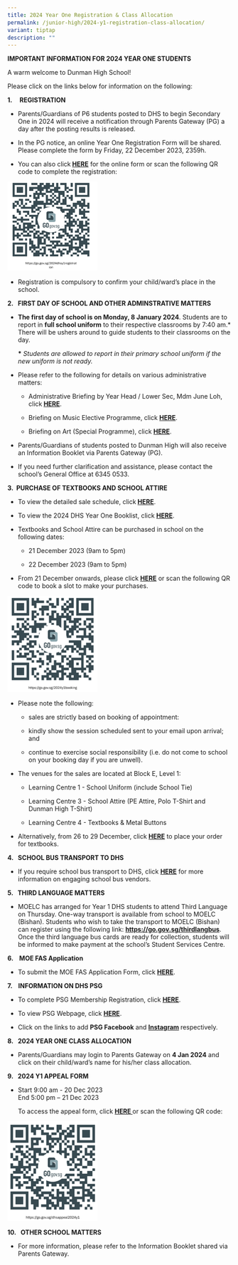 ```yaml
---
title: 2024 Year One Registration & Class Allocation
permalink: /junior-high/2024-y1-registration-class-allocation/
variant: tiptap
description: ""
---
```

<p><strong>IMPORTANT INFORMATION FOR 2024 YEAR ONE STUDENTS</strong></p><p>A warm welcome to Dunman High School!&nbsp;</p><p>Please click on the links below for information on the following:</p><p><strong>1.&nbsp;&nbsp;&nbsp;&nbsp; REGISTRATION</strong></p><ul data-tight="true" class="tight"><li><p>Parents/Guardians of P6 students posted to DHS to begin Secondary One in 2024 will receive a notification through Parents Gateway (PG) a day after the posting results is released.</p></li><li><p>In the PG notice, an online Year One Registration Form will be shared. Please complete the form by Friday, 22 December 2023, 2359h.</p></li><li><p>You can also click<strong> <a href="https://go.gov.sg/2024dhsy1registration" rel="noopener noreferrer nofollow" target="_blank">HERE</a></strong> for the online form or scan the following QR code to complete the registration:</p></li></ul><div class="isomer-image-wrapper"><img style="width: 40%;" height="auto" width="100%" alt="Online Year One Registration Form" src="/images/QR_code_1.png"></div><ul data-tight="true" class="tight"><li><p>Registration is compulsory to confirm your child/ward’s place in the school.</p><p></p></li></ul><p><strong>2.&nbsp;&nbsp;&nbsp;FIRST DAY OF SCHOOL AND OTHER ADMINSTRATIVE MATTERS</strong></p><ul data-tight="true" class="tight"><li><p><strong>The first day of school is on Monday, 8 January 2024</strong>. Students are to report in <strong>full school uniform</strong> to their respective classrooms by 7:40 am.* There will be ushers around to guide students to their classrooms on the day.</p><p><strong>*</strong> <em>Students are allowed to report in their primary school uniform if the new uniform is not ready.</em></p><p></p></li><li><p>Please refer to the following for details on various administrative matters:</p><ul data-tight="true" class="tight"><li><p>Administrative Briefing&nbsp;by&nbsp;Year Head /&nbsp;Lower Sec, Mdm June Loh, click<strong> <a href="https://youtu.be/LIGXocaQ-Wk" rel="noopener noreferrer nofollow" target="_blank">HERE</a></strong>.</p></li><li><p>Briefing on Music Elective Programme, click <strong><a href="https://youtu.be/LDjkx8q9oPU" rel="noopener noreferrer nofollow" target="_blank">HERE</a></strong>.</p></li><li><p>Briefing on Art (Special Programme), click <strong><a href="https://youtu.be/cWlfbqruIao" rel="noopener noreferrer nofollow" target="_blank">HERE</a></strong>.</p></li></ul></li><li><p>Parents/Guardians of students posted to Dunman High will also receive an Information Booklet via Parents Gateway (PG).</p></li><li><p>If you need further clarification and assistance, please contact the school’s General Office at 6345 0533.</p></li></ul><p><strong>3.&nbsp;&nbsp;PURCHASE OF TEXTBOOKS AND SCHOOL ATTIRE</strong></p><ul data-tight="true" class="tight"><li><p>To view the detailed sale schedule, click<strong> <a href="/files/3_1_Sale_Schedule_of_Textbooks_and_School_Attire__2024_.pdf" rel="noopener noreferrer nofollow" target="_blank">HERE</a></strong>.</p></li><li><p>To view the 2024 DHS Year One Booklist, click <strong><a href="/files/3_2_DHS_2024_YEAR_1_BOOKLIST.pdf" rel="noopener noreferrer nofollow" target="_blank">HERE</a></strong>.</p></li><li><p>Textbooks and School Attire can be purchased in school on the following dates:</p><ul data-tight="true" class="tight"><li><p>21 December 2023 (9am to 5pm)</p></li><li><p>22 December 2023 (9am to 5pm)</p></li></ul></li><li><p>From 21 December onwards, please click <strong><a href="https://go.gov.sg/2024y1booking" rel="noopener noreferrer nofollow" target="_blank">HERE</a></strong> or scan the following QR code to book a slot to make your purchases.</p></li></ul><div class="isomer-image-wrapper"><img style="width: 40%;" height="auto" width="100%" alt="PURCHASE OF TEXTBOOKS AND SCHOOL ATTIRE" src="/images/code_3.png"></div><ul data-tight="true" class="tight"><li><p>Please note the following:</p><ul data-tight="true" class="tight"><li><p>sales are strictly based on booking of appointment:</p></li><li><p>kindly show the session scheduled sent to your email upon arrival; and</p></li><li><p>continue to exercise social responsibility (i.e. do not come to school on your booking day if you are unwell).&nbsp;</p></li></ul></li><li><p>The venues for the sales are located at Block E, Level 1:</p><ul data-tight="true" class="tight"><li><p>Learning Centre 1 - School Uniform (include School Tie)</p></li><li><p>Learning Centre 3 - School Attire (PE Attire, Polo T-Shirt and Dunman High T-Shirt)</p></li><li><p>Learning Centre 4 - Textbooks &amp; Metal Buttons</p></li></ul></li><li><p>Alternatively, from 26 to 29 December, click <strong><a href="https://cascoedusupply.com.sg/?schoolid=93" rel="noopener noreferrer nofollow" target="_blank">HERE</a></strong> to place your order for textbooks.</p><p></p></li></ul><p><strong>4.&nbsp;&nbsp; SCHOOL BUS TRANSPORT TO DHS</strong></p><ul data-tight="true" class="tight"><li><p>If you require school bus transport to DHS, click <strong><a href="/files/4_1_Private_Bus_Transport.pdf" rel="noopener noreferrer nofollow" target="_blank">HERE</a></strong> for more information on engaging school bus vendors.</p></li></ul><p><strong>5.&nbsp;&nbsp;&nbsp;THIRD LANGUAGE MATTERS</strong></p><ul data-tight="true" class="tight"><li><p>MOELC has arranged for Year 1 DHS students to attend Third Language on Thursday. One-way transport is available from school to MOELC (Bishan). Students who wish to take the transport to MOELC (Bishan) can register using the following link: <strong><a href="https://go.gov.sg/thirdlangbus" rel="noopener noreferrer nofollow" target="_blank">https://go.gov.sg/thirdlangbus</a></strong>. Once the third language bus cards are ready for collection, students will be informed to make payment at the school’s Student Services Centre.</p></li></ul><p></p><p><strong>6.&nbsp;&nbsp;&nbsp;&nbsp;MOE FAS Application</strong></p><ul data-tight="true" class="tight"><li><p>To submit the MOE FAS Application Form, click <strong><a href="https://go.gov.sg/moe-efas" rel="noopener noreferrer nofollow" target="_blank">HERE</a></strong>.</p></li></ul><p></p><p><strong>7.&nbsp;&nbsp;&nbsp;&nbsp;INFORMATION ON DHS PSG</strong></p><ul data-tight="true" class="tight"><li><p>To complete PSG Membership Registration, click <strong><a href="https://tinyurl.com/DHS-PSG-Membership" rel="noopener noreferrer nofollow" target="_blank">HERE</a></strong>.</p></li><li><p>To view PSG Webpage, click <strong><a href="https://www.dunmanhigh.moe.edu.sg/about-dhs/partners/psg/" rel="noopener noreferrer nofollow" target="_blank">HERE</a></strong>.</p></li><li><p>Click on the links to add <strong><a rel="noopener noreferrer nofollow" target="_blank">PSG Facebook</a></strong> and <strong><a href="https://www.instagram.com/dhspsg/" rel="noopener noreferrer nofollow" target="_blank">Instagram</a> </strong>respectively.</p><p></p></li></ul><p><strong>8.&nbsp;&nbsp;&nbsp;2024 YEAR ONE CLASS ALLOCATION</strong></p><ul data-tight="true" class="tight"><li><p>Parents/Guardians may login to Parents Gateway on <strong>4 Jan 2024</strong> and click on their child/ward’s name for his/her class allocation.</p></li></ul><p><strong>9.&nbsp;&nbsp;&nbsp;2024 Y1 APPEAL FORM</strong></p><ul data-tight="true" class="tight"><li><p>Start 9:00 am - 20 Dec 2023<br>End 5:00 pm – 21 Dec 2023</p><p>To access the appeal form, click <strong><a href="https://go.gov.sg/dhsappeal2024y1" rel="noopener noreferrer nofollow" target="_blank">HERE </a></strong>or scan the following QR code:</p></li></ul><div class="isomer-image-wrapper"><img style="width: 40%;" height="auto" width="100%" alt="2024 Y1 APPEAL FORM" src="/images/code_9.png"></div><p><strong>10.&nbsp;&nbsp;&nbsp;OTHER SCHOOL MATTERS</strong></p><ul data-tight="true" class="tight"><li><p>For more information, please refer to the Information Booklet shared via Parents Gateway.</p></li></ul><p></p>